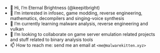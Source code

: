 - 👋 Hi, I’m Eternal Brightness (@keepitbright)
- 👀 I’m interested in infosec, game modding, reverse engineering, mathematics, decompilers and singing-voice synthesis
- 🌱 I’m currently learning malware analysis, reverse engineering and vulkan
- 💞️ I’m looking to collaborate on game server emulation related projects and stuff related to binary analysis tools
- 📫 How to reach me: send me an email at `<me@malwarekitten.xyz>`
